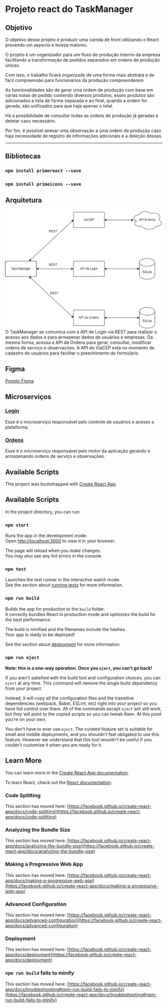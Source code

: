 # Projeto react do TaskManager

## Objetivo

O objetivo desse projeto é produzir uma camda de front utilizando o React provendo um aspecto e leveza maiores.

O projeto é um organizador para um fluxo de produção interno da empresa facilitando a transformação de pedidos separados em ordens de produção
únicas. 

Com isso, o trabalho ficará organizado de uma forma mais abstrata e de fácil compreensão para funcionários da produção compreenderem.

As funcionalidades são de gerar uma ordem de produção com base em várias notas de pedido contendo diversos produtos, esses produtos são adicionados a lista
de forma separada e ao final, quando a ordem for gerada, são unificados para que haja apenas o total.

Há a possibilidade de consultar todas as ordens de produção já geradas e deletar caso necessário.

Por fim, é possível anexar uma observação a uma ordem de produção caso haja necessidade de registro de informações adicionais e a deleção dessas.

---

## Bibliotecas

### `npm install primereact --save`
### `npm install primeicons --save`


## Arquitetura
![alt text](https://github.com/linkrag/TaskManager/blob/main/public/Fluxo%20TaskManager.drawio.png?raw=true)
<br />
O TaskManager se comunica com a API de Login via REST para realizar o acesso aos dados e para armazenar dados de usuários e empresas.
Da mesma forma, acessa a API de Ordens para gerar, consultar, modificar ordens de serviço e observações.
A API do ViaCEP está no momento de cadastro do usuários para facilitar o preechimento do formulário.


## Figma

[Projeto Figma](https://www.figma.com/design/8JxhPxAVmSoUOYKudMfiqu/Task-Manager?node-id=0-1&t=dbSkpMOYQkBE5p6Y-1)

## Microserviços

### [Login](https://github.com/linkrag/pos-fullstack-login)
Esse é o microserviço responsável pelo controle de usuários e acesso a plataforma.

### [Ordens](https://github.com/linkrag/pos-fullstack-basico)
Esse é o microserviço responsável pelo motor da aplicação gerando e armazenando ordens de serviço e observações.


## Available Scripts

This project was bootstrapped with [Create React App](https://github.com/facebook/create-react-app).

## Available Scripts

In the project directory, you can run:

### `npm start`

Runs the app in the development mode.\
Open [http://localhost:3000](http://localhost:3000) to view it in your browser.

The page will reload when you make changes.\
You may also see any lint errors in the console.

### `npm test`

Launches the test runner in the interactive watch mode.\
See the section about [running tests](https://facebook.github.io/create-react-app/docs/running-tests) for more information.

### `npm run build`

Builds the app for production to the `build` folder.\
It correctly bundles React in production mode and optimizes the build for the best performance.

The build is minified and the filenames include the hashes.\
Your app is ready to be deployed!

See the section about [deployment](https://facebook.github.io/create-react-app/docs/deployment) for more information.

### `npm run eject`

**Note: this is a one-way operation. Once you `eject`, you can't go back!**

If you aren't satisfied with the build tool and configuration choices, you can `eject` at any time. This command will remove the single build dependency from your project.

Instead, it will copy all the configuration files and the transitive dependencies (webpack, Babel, ESLint, etc) right into your project so you have full control over them. All of the commands except `eject` will still work, but they will point to the copied scripts so you can tweak them. At this point you're on your own.

You don't have to ever use `eject`. The curated feature set is suitable for small and middle deployments, and you shouldn't feel obligated to use this feature. However we understand that this tool wouldn't be useful if you couldn't customize it when you are ready for it.

## Learn More

You can learn more in the [Create React App documentation](https://facebook.github.io/create-react-app/docs/getting-started).

To learn React, check out the [React documentation](https://reactjs.org/).

### Code Splitting

This section has moved here: [https://facebook.github.io/create-react-app/docs/code-splitting](https://facebook.github.io/create-react-app/docs/code-splitting)

### Analyzing the Bundle Size

This section has moved here: [https://facebook.github.io/create-react-app/docs/analyzing-the-bundle-size](https://facebook.github.io/create-react-app/docs/analyzing-the-bundle-size)

### Making a Progressive Web App

This section has moved here: [https://facebook.github.io/create-react-app/docs/making-a-progressive-web-app](https://facebook.github.io/create-react-app/docs/making-a-progressive-web-app)

### Advanced Configuration

This section has moved here: [https://facebook.github.io/create-react-app/docs/advanced-configuration](https://facebook.github.io/create-react-app/docs/advanced-configuration)

### Deployment

This section has moved here: [https://facebook.github.io/create-react-app/docs/deployment](https://facebook.github.io/create-react-app/docs/deployment)

### `npm run build` fails to minify

This section has moved here: [https://facebook.github.io/create-react-app/docs/troubleshooting#npm-run-build-fails-to-minify](https://facebook.github.io/create-react-app/docs/troubleshooting#npm-run-build-fails-to-minify)
